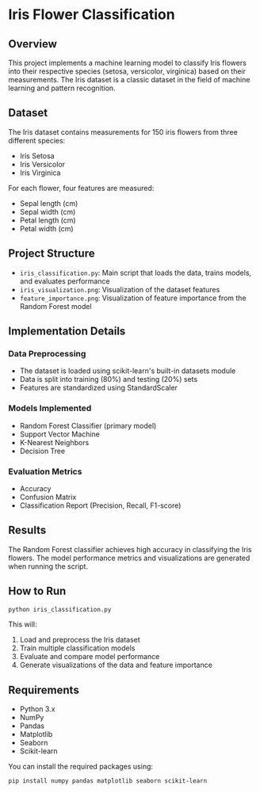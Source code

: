 # Iris Flower Classification

## Overview
This project implements a machine learning model to classify Iris flowers into their respective species (setosa, versicolor, virginica) based on their measurements. The Iris dataset is a classic dataset in the field of machine learning and pattern recognition.

## Dataset
The Iris dataset contains measurements for 150 iris flowers from three different species:
- Iris Setosa
- Iris Versicolor
- Iris Virginica

For each flower, four features are measured:
- Sepal length (cm)
- Sepal width (cm)
- Petal length (cm)
- Petal width (cm)

## Project Structure
- `iris_classification.py`: Main script that loads the data, trains models, and evaluates performance
- `iris_visualization.png`: Visualization of the dataset features
- `feature_importance.png`: Visualization of feature importance from the Random Forest model

## Implementation Details

### Data Preprocessing
- The dataset is loaded using scikit-learn's built-in datasets module
- Data is split into training (80%) and testing (20%) sets
- Features are standardized using StandardScaler

### Models Implemented
- Random Forest Classifier (primary model)
- Support Vector Machine
- K-Nearest Neighbors
- Decision Tree

### Evaluation Metrics
- Accuracy
- Confusion Matrix
- Classification Report (Precision, Recall, F1-score)

## Results
The Random Forest classifier achieves high accuracy in classifying the Iris flowers. The model performance metrics and visualizations are generated when running the script.

## How to Run

```bash
python iris_classification.py
```

This will:
1. Load and preprocess the Iris dataset
2. Train multiple classification models
3. Evaluate and compare model performance
4. Generate visualizations of the data and feature importance

## Requirements
- Python 3.x
- NumPy
- Pandas
- Matplotlib
- Seaborn
- Scikit-learn

You can install the required packages using:
```bash
pip install numpy pandas matplotlib seaborn scikit-learn
```